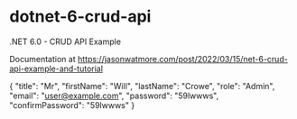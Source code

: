 # dotnet-6-crud-api

.NET 6.0 - CRUD API Example

Documentation at https://jasonwatmore.com/post/2022/03/15/net-6-crud-api-example-and-tutorial

{
  "title": "Mr",
  "firstName": "Will",
  "lastName": "Crowe",
  "role": "Admin",
  "email": "user@example.com",
  "password": "59lwwws",
  "confirmPassword": "59lwwws"
}